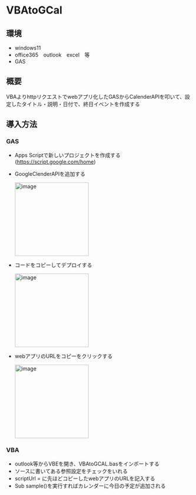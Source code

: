 
# VBAtoGCal

## 環境
* windows11
* office365　outlook　excel　等
* GAS

## 概要
VBAよりhttpリクエストでwebアプリ化したGASからCalenderAPIを叩いて、設定したタイトル・説明・日付で、終日イベントを作成する

## 導入方法
### GAS
* Apps Scriptで新しいプロジェクトを作成する(https://script.google.com/home)
* GoogleClenderAPIを追加する

  <img width="200" alt="image" src="https://github.com/kuma6082/VBAtoGCal/assets/89393398/6222d70b-d0ea-41a4-bc29-69745e32aad8">

* コードをコピーしてデプロイする
  
  <img width="200" alt="image" src="https://github.com/kuma6082/VBAtoGCal/assets/89393398/059edac3-30bc-462b-a975-41027d28fc10">

* webアプリのURLをコピーをクリックする

  <img width="200" alt="image" src="https://github.com/kuma6082/VBAtoGCal/assets/89393398/fad16d01-0a0d-4976-8703-5b9d47c6bb93">


### VBA

* outlook等からVBEを開き、VBAtoGCAL.basをインポートする
* ソースに書いてある参照設定をチェックをいれる
* scriptUrl = に先ほどコピーしたwebアプリのURLを記入する
* Sub sample()を実行すればカレンダーに今日の予定が追加される




